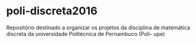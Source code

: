 # poli-discreta2016
Repositório destinado a organizar  os projetos da disciplina de matemática discreta da universidade Politécnica de Pernambuco (Poli- upe)
